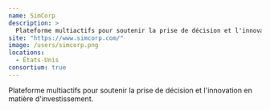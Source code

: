 ```yaml
---
name: SimCorp
description: >
  Plateforme multiactifs pour soutenir la prise de décision et l'innovation en matière d'investissement
site: "https://www.simcorp.com/"
image: /users/simcorp.png
locations:
  - États-Unis
consortium: true
---
```


Plateforme multiactifs pour soutenir la prise de décision et l'innovation en matière d'investissement.

